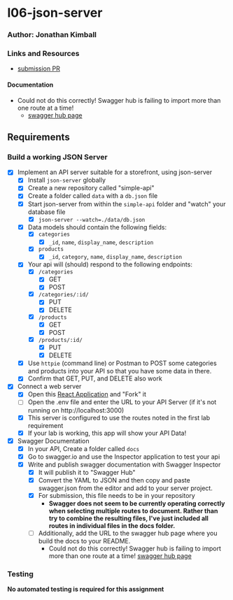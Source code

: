 # l06-json-server

### Author: Jonathan Kimball

### Links and Resources

* [submission PR](https://github.com/401-advanced-javascript-kimball/l06-simple-api/pull/2/)

#### Documentation

* Could not do this correctly!  Swagger hub is failing to import more than one route at a time!
  * [swagger hub page](https://app.swaggerhub.com/apis/JAKimball/default-title/0.1)

## Requirements

### Build a working JSON Server

* [x] Implement an API server suitable for a storefront, using json-server
  * [x] Install `json-server` globally
  * [x] Create a new repository called "simple-api"
  * [x] Create a folder called `data` with a `db.json` file
  * [x] Start json-server from within the `simple-api` folder and "watch" your database file
    * [x] `json-server --watch=./data/db.json`
  * [x] Data models should contain the following fields:
    * [x] `categories`
      * [x] `_id`, `name`, `display_name`, `description`
    * [x] `products`
      * [x] `_id`, `category`, `name`, `display_name`, `description`
  * [x] Your api will (should) respond to the following endpoints:
    * [x] `/categories`  
      * [x] GET
      * [x] POST
    * [x] `/categories/:id/`
      * [x] PUT
      * [x] DELETE
    * [x] `/products`
      * [x] GET
      * [x] POST
    * [x] `/products/:id/`
      * [x] PUT
      * [x] DELETE
  * [x] Use `httpie` (command line) or Postman to POST some categories and products into your API so that you have some data in there. 
  * [x] Confirm that GET, PUT, and DELETE also work

* [x] Connect a web server
  * [x] Open this [React Application](https://codesandbox.io/s/w638oyk7o8) and "Fork" it
  * [ ] Open the .env file and enter the URL to your API Server (if it's not running on http://localhost:3000)
  * [x] This server is configured to use the routes noted in the first lab requirement
  * [x] If your lab is working, this app will show your API Data!

* [x] Swagger Documentation
  * [x] In your API, Create a folder called `docs`
  * [x] Go to swagger.io and use the Inspector application to test your api
  * [x] Write and publish swagger documentation with Swagger Inspector
    * [x] It will publish it to "Swagger Hub"
    * [x] Convert the YAML to JSON and then copy and paste swagger.json from the editor and add to your server project.
    * [x] For submission, this file needs to be in your repository
      * **Swagger does not seem to be currently operating correctly when selecting multiple routes to document.  Rather than try to combine the resulting files, I've just included all routes in individual files in the docs folder.**
    * [ ] Additionally, add the URL to the swagger hub page where you build the docs to your README.
      * Could not do this correctly!  Swagger hub is failing to import more than one route at a time!
      [swagger hub page](https://app.swaggerhub.com/apis/JAKimball/default-title/0.1)

### Testing

**No automated testing is required for this assignment**
